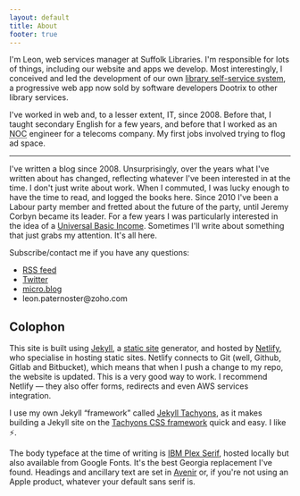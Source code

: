 ```yaml
---
layout: default
title: About
footer: true
---
```


<div class="c-hyphens c-prose-h">

<p>I'm Leon, web services manager at Suffolk Libraries. I'm responsible for lots of things, including our website and apps we develop. Most interestingly, I conceived and led the development of our own <a href="/posts/managing-self-service-project/">library self-service system</a>, a progressive web app now sold by software developers Dootrix to other library services.</p>

<p>I've worked in web and, to a lesser extent, IT, since 2008. Before that, I taught secondary English for a few years, and before that I worked as an <abbr title="Network Operations Centre">NOC</abbr> engineer for a telecoms company. My first jobs involved trying to flog ad space.</p>

<div class="pt3"><hr></div>

<p>I've written a blog since 2008. Unsurprisingly, over the years what I've written about has changed, reflecting whatever I've been interested in at the time. I don't just write about work. When I commuted, I was lucky enough to have the time to read, and logged the books here. Since 2010 I've been a Labour party member and fretted about the future of the party, until Jeremy Corbyn became its leader. For a few years I was particularly interested in the idea of a <a href="https://en.wikipedia.org/wiki/Basic_income">Universal Basic Income</a>. Sometimes I'll write about something that just grabs my attention. It's all here.</p>

<p>Subscribe/contact me if you have any questions:</p>

<ul>

<li><a href="/feed/index.xml">RSS feed</a></li>
<li><a href="https://mobile.twitter.com/leonpaternoster/">Twitter</a></li>
<li><a href="https://micro.blog/leonp/">micro.blog</a></li>
<li>leon.paternoster@zoho.com</li>

</ul>

<h2>Colophon</h2>

<p>This site is built using <a href="https://jekyllrb.com">Jekyll</a>, a <a href="https://en.wikipedia.org/wiki/Static_web_page">static site</a> generator, and hosted by <a href="https://www.netlify.com">Netlify</a>, who specialise in hosting static sites. Netlify connects to Git (well, Github, Gitlab and Bitbucket), which means that when I push a change to my repo, the website is updated. This is a very good way to work. I recommend Netlify &#8212; they also offer forms, redirects and even AWS services integration.</p>

<p>I use my own Jekyll &#8220;framework&#8221; called <a href="https://github.com/leonp/jekyll-tachyons">Jekyll Tachyons</a>, as it makes building a Jekyll site on the <a href="http://tachyons.io">Tachyons CSS framework</a> quick and easy. I like <span role="img" aria-label="lightning fast">⚡️</span>.</p>

<p>The body typeface at the time of writing is <a href="https://fonts.google.com/specimen/IBM+Plex+Serif">IBM Plex Serif</a>, hosted locally but also available from Google Fonts. It's the best Georgia replacement I've found. Headings and ancillary text are set in <a href="https://en.wikipedia.org/wiki/Avenir_(typeface)">Avenir</a> or, if you're not using an Apple product, whatever your default sans serif is.</p>

</div>
